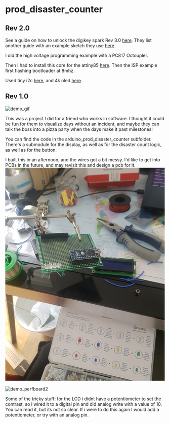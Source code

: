 # prod_disaster_counter
## Rev 2.0
See a guide on how to unlock the digikey spark Rev 3.0 [here](https://www.instructables.com/How-to-unlock-Digispark-ATtiny85-and-convert-it-to/). They list another guide with an example sketch they use [here](http://www.rickety.us/2010/03/arduino-avr-high-voltage-serial-programmer/). 

I did the high voltage programming example with a PC817 Octoupler.

Then I had to install this core for the attiny85 [here](https://github.com/SpenceKonde/ATTinyCore/blob/master/Installation.md). Then the ISP example first flashing bootloader at 8mhz.

Used tiny i2c [here](https://github.com/technoblogy/tiny-i2c), and 4k oled [here](https://github.com/datacute/Tiny4kOLED). 

## Rev 1.0
![demo_gif](demo_assets/6grrx0.gif)

This was a project I did for a friend who works in software. I thought it could be fun for them to visualize days without an incident, and maybe they can talk the boss into a pizza party when the days make it past milestones!  

You can find the code in the arduino_prod_disaster_counter subfolder. There's a submodule for the display, as well as for the disaster count logic, as well as for the button.  

I built this in an afternoon, and the wires got a bit messy. I'd like to get into PCBs in the future, and may revisit this and design a pcb for it.  
![demo_perfboard1](demo_assets/20220508_153044.jpg)  

![demo_perfboard2](demo_assets/20220508_153058.jpg)  

Some of the tricky stuff: for the LCD i didnt have a potentiometer to set the contrast, so i wired it to a digital pin and did analog write with a value of 10. You can read it, but its not so clear. If i were to do this again I would add a potentiometer, or try with an analog pin.  